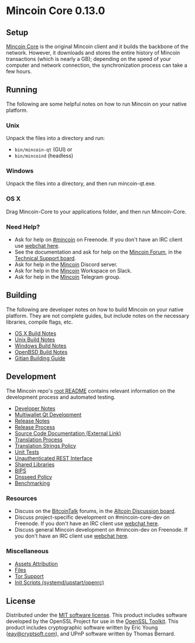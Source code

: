 Mincoin Core 0.13.0
=====================

Setup
---------------------
[Mincoin Core](https://www.mincoin.us/) is the original Mincoin client and it builds the backbone of the network. However, it downloads and stores the entire history of Mincoin transactions (which is nearly a GB); depending on the speed of your computer and network connection, the synchronization process can take a few hours.

Running
---------------------
The following are some helpful notes on how to run Mincoin on your native platform.

### Unix

Unpack the files into a directory and run:

- `bin/mincoin-qt` (GUI) or
- `bin/mincoind` (headless)

### Windows

Unpack the files into a directory, and then run mincoin-qt.exe.

### OS X

Drag Mincoin-Core to your applications folder, and then run Mincoin-Core.

### Need Help?

* Ask for help on [#mincoin](http://webchat.freenode.net?channels=mincoin) on Freenode. If you don't have an IRC client use [webchat here](http://webchat.freenode.net?channels=mincoin).
* See the documentation and ask for help on the [Mincoin Forum](https://www.mincoinforum.com/), in the [Technical Support board](https://www.mincoinforum.com/index.php?/forum/5-clientwallet-tech-support/).
* Ask for help in the [Mincoin](https://discord.gg/45hq2eC) Discord server.
* Ask for help in the [Mincoin](https://join.slack.com/t/mincoin/shared_invite/enQtMjcyNjc0ODAwMTkzLTVjNDYwYjIxM2MzMTVmNzY1N2Q3ODkyOTMzNDY2YzdjY2E4NGZmZDQxYWM2MzY4MzUxNTZjODVlY2FjNjljMjk) Workspace on Slack.
* Ask for help in the [Mincoin](https://t.me/joinchat/HhO3eRL9oCgT1WxoyCfKYQ) Telegram group.

Building
---------------------
The following are developer notes on how to build Mincoin on your native platform. They are not complete guides, but include notes on the necessary libraries, compile flags, etc.

- [OS X Build Notes](build-osx.md)
- [Unix Build Notes](build-unix.md)
- [Windows Build Notes](build-windows.md)
- [OpenBSD Build Notes](build-openbsd.md)
- [Gitian Building Guide](gitian-building.md)

Development
---------------------
The Mincoin repo's [root README](/README.md) contains relevant information on the development process and automated testing.

- [Developer Notes](developer-notes.md)
- [Multiwallet Qt Development](multiwallet-qt.md)
- [Release Notes](release-notes.md)
- [Release Process](release-process.md)
- [Source Code Documentation (External Link)](https://dev.mincointools.com/mincoin/doxygen/)
- [Translation Process](translation_process.md)
- [Translation Strings Policy](translation_strings_policy.md)
- [Unit Tests](unit-tests.md)
- [Unauthenticated REST Interface](REST-interface.md)
- [Shared Libraries](shared-libraries.md)
- [BIPS](bips.md)
- [Dnsseed Policy](dnsseed-policy.md)
- [Benchmarking](benchmarking.md)

### Resources
* Discuss on the [BitcoinTalk](https://bitcointalk.org/) forums, in the [Altcoin Discussion board](https://bitcointalk.org/index.php?board=67.0).
* Discuss project-specific development on #mincoin-core-dev on Freenode. If you don't have an IRC client use [webchat here](http://webchat.freenode.net/?channels=mincoin-core-dev).
* Discuss general Mincoin development on #mincoin-dev on Freenode. If you don't have an IRC client use [webchat here](http://webchat.freenode.net/?channels=mincoin-dev).

### Miscellaneous
- [Assets Attribution](assets-attribution.md)
- [Files](files.md)
- [Tor Support](tor.md)
- [Init Scripts (systemd/upstart/openrc)](init.md)

License
---------------------
Distributed under the [MIT software license](http://www.opensource.org/licenses/mit-license.php).
This product includes software developed by the OpenSSL Project for use in the [OpenSSL Toolkit](https://www.openssl.org/). This product includes
cryptographic software written by Eric Young ([eay@cryptsoft.com](mailto:eay@cryptsoft.com)), and UPnP software written by Thomas Bernard.
